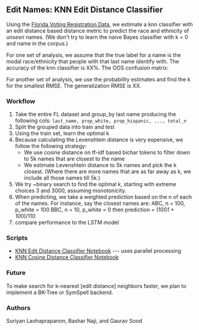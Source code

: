 ## Edit Names: KNN Edit Distance Classifier

Using the [Florida Voting Registration Data](https://dataverse.harvard.edu/dataset.xhtml?persistentId=doi:10.7910/DVN/UBIG3F), we estimate a knn classifier with an edit distance based distance metric to predict the race and ethnicity of *unseen* names. (We don't try to learn the naive Bayes classifier with k = 0 and name in the corpus.) 

For one set of analysis, we assume that the true label for a name is the modal race/ethnicity that people with that last name identify with. The accuracy of the knn classifier is XX%. The OOS confusion matrix:

For another set of analysis, we use the probability estimates and find the k for the smallest RMSE. The generalization RMSE is XX.

### Workflow

1. Take the entire FL dataset and group_by last name producing the following cols: `last_name, prop_white, prop_hispanic, ..., total_n`
2. Split the grouped data into train and test
3. Using the train set, learn the optimal k
4. Because calculating the Levenshtein distance is very expensive, we follow the following strategy:
	* We use cosine distance on tf-idf based bichar tokens to filter down to 5k names that are closest to the name
	* We estimate Levenshtein distance to 5k names and pick the k closest. (Where there are more names that are as far away as k, we include all those names till 5k.)  
5. We try ~binary search to find the optimal k, starting with extreme choices 3 and 3000, assuming monotonicity.
6. When predicting, we take a weighted prediction based on the n of each of the names. For instance, say the closest names are:
	ABC, n = 100, p_white = 100
	BBC, n = 10, p_white = 0
	then prediction = (100*1 + 10*0)/110
7. compare performance to the LSTM model

### Scripts

* [KNN Edit Distance Classifier Notebook](scripts/knn_edit_classifier.ipynb) --- uses parallel processing
* [KNN Cosine Distance Classifier Notebook](scripts/knn_cosine_classifier.ipynb)

### Future

To make search for k-nearest [edit distance] neighbors faster, we plan to implement a BK-Tree or SymSpell backend.

### Authors

Suriyan Laohaprapanon, Bashar Naji, and Gaurav Sood
